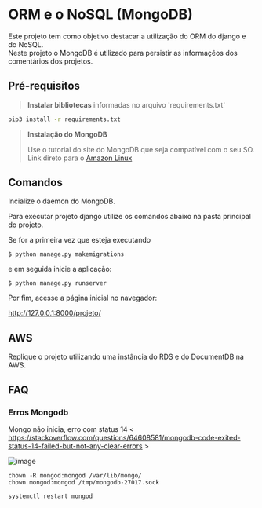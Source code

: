 # ORM e o NoSQL (MongoDB)

Este projeto tem como objetivo destacar a utilização do ORM do django e do NoSQL. 
<br>
Neste projeto o MongoDB é utilizado para persistir as informaçẽos dos comentários dos projetos.


## Pré-requisitos

> **Instalar bibliotecas** informadas no arquivo 'requirements.txt' 

```bash
pip3 install -r requirements.txt
```

> **Instalação do MongoDB**
> 
> Use o tutorial do site do MongoDB que seja compatível com o seu SO. 
> Link direto para o [Amazon Linux](https://docs.mongodb.com/manual/tutorial/install-mongodb-on-amazon/)

## Comandos

Incialize o daemon do MongoDB. 

Para executar projeto django utilize os comandos abaixo na pasta principal do projeto.

Se for a primeira vez que esteja executando 
```
$ python manage.py makemigrations
```

e em seguida inicie a aplicação:
```
$ python manage.py runserver
```

Por fim, acesse a página inicial no navegador: 

http://127.0.0.1:8000/projeto/


## AWS

Replique o projeto utilizando uma instância do RDS e do DocumentDB na AWS.


## FAQ

### Erros Mongodb
Mongo não inicia, erro com status 14 < https://stackoverflow.com/questions/64608581/mongodb-code-exited-status-14-failed-but-not-any-clear-errors > 

![image](https://user-images.githubusercontent.com/276077/140451154-46459ade-85d0-4839-b24a-dca3c28df0d3.png)

```
chown -R mongod:mongod /var/lib/mongo/
chown mongod:mongod /tmp/mongodb-27017.sock

systemctl restart mongod
```
